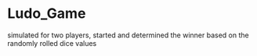 # Ludo_Game
simulated for two players, started and determined the winner based on the randomly rolled dice values
